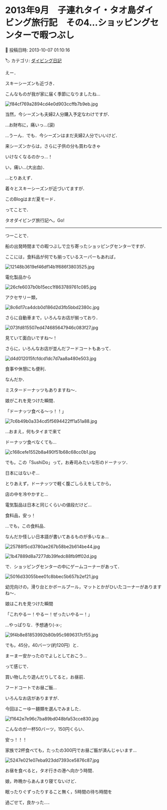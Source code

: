 # 2013年9月　子連れタイ・タオ島ダイビング旅行記　その4…ショッピングセンターで暇つぶし

📅 投稿日時: 2013-10-07 01:10:16

🏷️ カテゴリ: [ダイビング日記](ce3a7a8d424d112fce83ee85c81a0e344.md)

えー．


スキーシーズンも近づき．


こんなものが我が家に届く季節になりましたね…




![f84cf769a2894cd4e0d903ccffb7b9eb.jpg](images/f84cf769a2894cd4e0d903ccffb7b9eb.jpg)




当然，今シーズンも夫婦2人分購入予定なわけですが．


…お財布に，痛いっ…(涙)


…うーん．でも．今シーズンはまだ夫婦2人分でいいけど．


来シーズンからは，さらに子供の分も買わなきゃ


いけなくなるのかっ…！


い，痛い…(大出血)．





…とりあえず．


着々とスキーシーズンが近づいてますが．


このBlogはまだ夏モード．


ってことで．


タオダイビング旅行記へ，Go!


----


つーことで．


船の出発時間までの暇つぶしで立ち寄ったショッピングセンターですが．





ここには，食料品が何でも揃っているスーパーもあれば，




![12148b3619ef46df14b1f686f3803525.jpg](images/12148b3619ef46df14b1f686f3803525.jpg)




電化製品から




![26cfe6037b0b15ecc1f863789761c085.jpg](images/26cfe6037b0b15ecc1f863789761c085.jpg)




アクセサリー類，




![8c6d17ca4dcb0d186d2d3fb5bbd2380c.jpg](images/8c6d17ca4dcb0d186d2d3fb5bbd2380c.jpg)




さらに自動車まで，いろんなお店が揃っており．




![073fd815507ed474685647946c083f27.jpg](images/073fd815507ed474685647946c083f27.jpg)




見ていて面白いですね～！





さらに，いろんなお店が並んだフードコートもあって．




![d4d012015fcfdcd1dc7d7aa8a480e503.jpg](images/d4d012015fcfdcd1dc7d7aa8a480e503.jpg)




食事や休憩にも便利．





なんだか．


ミスタードーナッツもありますね～．


娘がこれを見つけた瞬間．


「ドーナッツ食べる～っ！！」




![7c6b49b0a334cd5f5694422ff1a51a88.jpg](images/7c6b49b0a334cd5f5694422ff1a51a88.jpg)




…おまえ，何もタイまで来て


ドーナッツ食べなくても…




![c168cefe1552b8a490f51b68c68cc0b1.jpg](images/c168cefe1552b8a490f51b68c68cc0b1.jpg)




でも，この「SushiDo」って，お寿司みたいな形のドーナッツ．


日本にはないぞ…





とりあえず，ドーナッツで軽く腹ごしらえをしてから，


店の中を冷やかすと…


電気製品は日本と同じくらいの値段だけど…


食料品，安っ！





…でも，この食料品．


なんだか怪しい日本語が書いてあるものが多いなぁ…




![25788f5cd3780ae267b58be2b614be44.jpg](images/25788f5cd3780ae267b58be2b614be44.jpg)









![1b47889d8a7277db39fedc88fb9ff02d.jpg](images/1b47889d8a7277db39fedc88fb9ff02d.jpg)







で．ショッピングセンターの中にゲームコーナーがあって．




![5016d33055bee01c8bbec5b657b2ef21.jpg](images/5016d33055bee01c8bbec5b657b2ef21.jpg)




幼児向けの，滑り台とかボールプール，マットとかがひいたコーナーがありますね～．


娘はこれを見つけた瞬間


「これやるー！やるー！ぜったいやるー！」


…やっぱりな．予想通り(-x-;




![9f4b8e81853992b80b95c9896317cf55.jpg](images/9f4b8e81853992b80b95c9896317cf55.jpg)




でも，45分，40バーツ(約120円）と．


まーまー安かったのでよしとしておこう…





って感じで．


買い物したり遊んだりしてると，お昼前．


フードコートでお昼ご飯…


いろんなお店がありますが．


今回はこーゆー麺類を選んでみました．




![f1642e7e96c7ba89bd048bfa53cce830.jpg](images/f1642e7e96c7ba89bd048bfa53cce830.jpg)




こんなのが一杯50バーツ，150円くらい．


安っ！！！


家族で2杯食べても，たったの300円でお昼ご飯が済んじゃいます…




![5247e021e07eba923dd7393ce5876c87.jpg](images/5247e021e07eba923dd7393ce5876c87.jpg)







お昼を食べると，タオ行きの港へ向かう時間．


娘，昨晩からあんまり寝てないけど．


眠ったりぐずったりすること無く，5時間の待ち時間を


過ごせて，良かった…．
